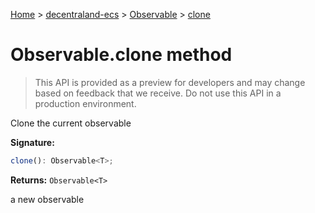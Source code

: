 [Home](./index) &gt; [decentraland-ecs](./decentraland-ecs.md) &gt; [Observable](./decentraland-ecs.observable.md) &gt; [clone](./decentraland-ecs.observable.clone.md)

# Observable.clone method

> This API is provided as a preview for developers and may change based on feedback that we receive. Do not use this API in a production environment.

Clone the current observable

**Signature:**
```javascript
clone(): Observable<T>;
```
**Returns:** `Observable<T>`

a new observable

